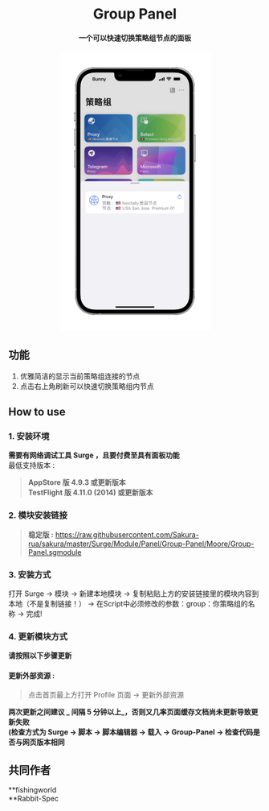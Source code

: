 <h1 align="center">Group Panel</h1>

<h4 align="center">一个可以快速切换策略组节点的面板 </h4>

<p align="center">
<img src="https://raw.githubusercontent.com/Sakura-Rua/sakura/master/Surge/Module/Panel/Group-Panel/img/Group-Panel.PNG" width="300"></img>
</p>

## 功能
1. 优雅简洁的显示当前策略组连接的节点
2. 点击右上角刷新可以快速切换策略组内节点

## How to use
### 1. 安装环境
**需要有网络调试工具 Surge ，且要付费至具有面板功能**<br>
最低支持版本 :<br>
>**AppStore 版 4.9.3 或更新版本**<br>
>**TestFlight 版 4.11.0 (2014) 或更新版本**

### 2. 模块安装链接
> **稳定版 :** https://raw.githubusercontent.com/Sakura-rua/sakura/master/Surge/Module/Panel/Group-Panel/Moore/Group-Panel.sgmodule<br>

### 3. 安装方式
打开 Surge -> 模块 -> 新建本地模块 -> 复制粘贴上方的安装链接里的模块内容到本地（不是复制链接！） -> 在Script中必须修改的参数：group：你策略组的名称 -> 完成!

### 4. 更新模块方式
**请按照以下步骤更新**<br>
#### 更新外部资源 : 
>点击首页最上方打开 Profile 页面 -> 更新外部资源 <br>

**两次更新之间建议 _ 间隔 5 分钟以上_，否则又几率页面缓存文档尚未更新导致更新失败<br>
(检查方式为 Surge -> 脚本 -> 脚本编辑器 -> 载入 -> Group-Panel -> 检查代码是否与网页版本相同**

## 共同作者
**fishingworld<br>
**Rabbit-Spec<br>